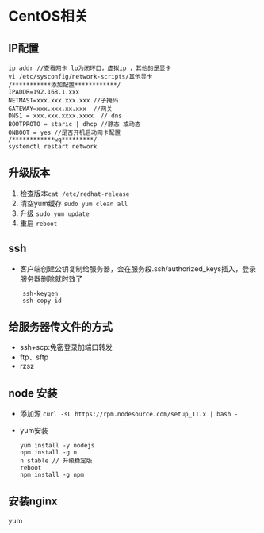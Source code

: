 # CentOS相关

## IP配置

``` shell
ip addr //查看网卡 lo为闭环口，虚拟ip ，其他的是显卡
vi /etc/sysconfig/network-scripts/其他显卡
/***********添加配置************/
IPADDR=192.168.1.xxx
NETMAST=xxx.xxx.xxx.xxx //子掩码
GATEWAY=xxx.xxx.xx.xxx  //网关
DNS1 = xxx.xxx.xxxx.xxxx  // dns
BOOTPROTO = staric | dhcp //静态 或动态
ONBOOT = yes //是否开机启动网卡配置
/************wq*********/
systemctl restart network
```

## 升级版本

1. 检查版本``` cat /etc/redhat-release ```
2. 清空yum缓存 ``` sudo yum clean all ```
3. 升级 ``` sudo yum update ```
4. 重启 ``` reboot ```

## ssh

- 客户端创建公钥复制给服务器，会在服务段.ssh/authorized_keys插入，登录服务器删除就时效了

``` shell
    ssh-keygen
    ssh-copy-id
```

## 给服务器传文件的方式

- ssh+scp:免密登录加端口转发
- ftp、sftp
- rzsz

## node 安装

- 添加源 `curl -sL https://rpm.nodesource.com/setup_11.x | bash -`
- yum安装

    ```shell
    yum install -y nodejs
    npm install -g n
    n stable // 升级稳定版
    reboot
    npm install -g npm
    ```

## 安装nginx

yum 